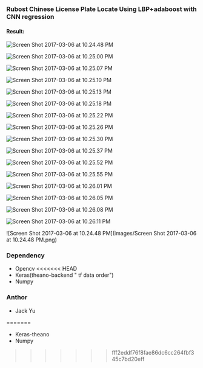 ### Rubost Chinese License Plate Locate Using LBP+adaboost with CNN regression

#### Result:

![Screen Shot 2017-03-06 at 10.24.48 PM](images/1.png)

![Screen Shot 2017-03-06 at 10.25.00 PM](images/2.png)

![Screen Shot 2017-03-06 at 10.25.07 PM](images/3.png)

![Screen Shot 2017-03-06 at 10.25.10 PM](images/4.png)

![Screen Shot 2017-03-06 at 10.25.13 PM](images/5.png)

![Screen Shot 2017-03-06 at 10.25.18 PM](images/6.png)

![Screen Shot 2017-03-06 at 10.25.22 PM](images/7.png)

![Screen Shot 2017-03-06 at 10.25.26 PM](images/8.png)

![Screen Shot 2017-03-06 at 10.25.30 PM](images/9.png)

![Screen Shot 2017-03-06 at 10.25.37 PM](images/10.png)

![Screen Shot 2017-03-06 at 10.25.52 PM](images/11.png)

![Screen Shot 2017-03-06 at 10.25.55 PM](images/12.png)

![Screen Shot 2017-03-06 at 10.26.01 PM](images/13.png)

![Screen Shot 2017-03-06 at 10.26.05 PM](images/14.png)

![Screen Shot 2017-03-06 at 10.26.08 PM](images/15.png)

![Screen Shot 2017-03-06 at 10.26.11 PM](images/16.png)

![Screen Shot 2017-03-06 at 10.24.48 PM](images/Screen Shot 2017-03-06 at 10.24.48 PM.png)
### Dependency

- Opencv
<<<<<<< HEAD
- Keras(theano-backend  " tf data order")
- Numpy

### Anthor

- Jack Yu

=======
- Keras-theano
- Numpy
>>>>>>> fff2eddf76f8fae86dc6cc264fbf345c7bd20eff
